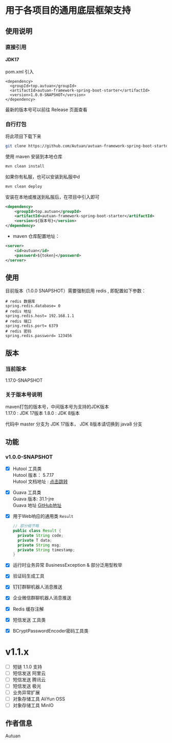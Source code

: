 # 用于各项目的通用底层框架支持

## 使用说明
### 直接引用
#### JDK17 
pom.xml 引入 
```
<dependency>
  <groupId>top.autuan</groupId>
  <artifactId>autuan-framework-spring-boot-starter</artifactId>
  <version>1.0.0-SNAPSHOT</version>
</dependency>
```
最新的版本号可以前往 Release 页面查看

### 自行打包
将此项目下载下来  
```bash
git clone https://github.com/Autuan/autuan-framework-spring-boot-starter.git
```  

使用 maven 安装到本地仓库
```bash
mvn clean install
```

如果你有私服，也可以安装到私服中d
```bash
mvn clean deploy
```

安装在本地或推送到私服后，在项目中引入即可
```` xml
<dependency>
    <groupId>top.autuan</groupId>
    <artifactId>autuan-framework-spring-boot-starter</artifactId>
    <version>${版本号}</version>
</dependency>
````


- maven 仓库配置地址：
```` xml
<server>
    <id>autuan</id>
    <password>${token}</password>
</server>
````
## 使用
目前版本（1.0.0 SNAPSHOT）需要强制启用 redis , 即配置如下参数：
```properties
# redis 数据库
spring.redis.database= 0
# redis 地址
spring.redis.host= 192.168.1.1
# redis 端口
spring.redis.port= 6379
# redis 密码
spring.redis.password= 123456
```

## 版本
### 当前版本
1.17.0-SNAPSHOT
### 关于版本号说明
maven打包的版本号，中间版本号为支持的JDK版本  
1.17.0 : JDK 17版本
1.8.0 : JDK 8版本

代码中 master 分支为 JDK 17版本， JDK 8版本请切换到 java8 分支

## 功能
### v1.0.0-SNAPSHOT
- [x] Hutool 工具类  
  Hutool 版本： 5.7.17  
  Hutool 文档地址 : [点击跳转](https://hutool.cn/docs/#/)
- [x] Guava 工具类  
  Guava 版本: 31.1-jre  
  Guava 地址 [GitHub地址](https://github.com/google/guava)
- [x] 用于Web响应的通用类 `Result`
  ```java
  // 部分细节略
  public class Result {
    private String code;
    private T data;
    private String msg;
    private String timestamp;
  }
  ```
  
- [x] 运行时业务异常 BusinessException & 部分泛用型枚举
- [x] 验证码生成工具
- [x] 钉钉群聊机器人消息推送
- [x] 企业微信群聊机器人消息推送
- [x] Redis 缓存注解
- [x] 短信发送 工具类
- [x] BCryptPasswordEncoder密码工具类

# v1.1.x
- [ ] 短链 1.1.0 支持
- [ ] 短信发送 阿里云
- [ ] 短信发送 腾讯云
- [ ] 短信发送 极光
- [ ] 业务异常扩展
- [ ] 对象存储工具 AliYun OSS
- [ ] 对象存储工具 MinIO

[//]: # (- [ ] TraceId 生成工具)


## 作者信息
Autuan
